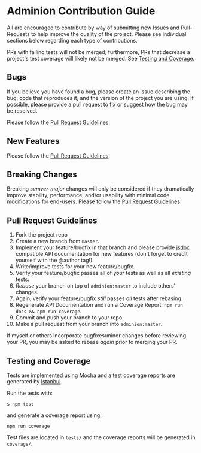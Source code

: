 
# Adminion Contribution Guide

All are encouraged to contribute by way of submitting new Issues and Pull-Requests to help improve the quality of the project.  Please see individual sections below regarding each type of contributions. 

PRs with failing tests will not be merged; furthermore, PRs that decrease a project's test coverage will likely not be merged.  See [Testing and Coverage](#testing-and-coverage).

## Bugs
If you believe you have found a bug, please create an issue describing the bug, code that reproduces it, and the version of the project you are using.  If possible, please provide a pull request to fix or suggest how the bug may be resolved.  

Please follow the [Pull Request Guidelines](#pull-request-guidelines).

## New Features
Please follow the [Pull Request Guidelines](#pull-request-guidelines).

## Breaking Changes
Breaking *semver-major* changes will only be considered if they dramatically improve stability, performance, and/or usability with minimal code modifications for end-users.  Please follow the [Pull Request Guidelines](#pull-request-guidelines).

## Pull Request Guidelines

1. Fork the project repo
2. Create a new branch from `master`.  
3. Implement your feature/bugfix in that branch and please provide [jsdoc](http://usejsdoc.org/) compatible API documentation for new features (don't forget to credit yourself with the @author tag!).
4. Write/improve tests for your new feature/bugfix.
5. Verify your feature/bugfix passes all of *your* tests as well as all *existing* tests.
6. *Rebase* your branch on top of `adminion:master` to include others' changes.
7. Again, verify your feature/bugfix *still* passes *all* tests after rebasing.
8. Regenerate API Documentation and run a Coverage Report: `npm run docs && npm run coverage`.
9. Commit and push your branch to your repo.
10. Make a pull request from your branch into `adminion:master`.


If myself or others incorporate bugfixes/minor changes before reviewing your PR, you may be asked to rebase *again* prior to merging your PR.  

## Testing and Coverage

Tests are implemented using [Mocha](http://mochajs.org/) and a test coverage reports are generated by [Istanbul](https://gotwarlost.github.io/istanbul/).

Run the tests with:

    $ npm test

and generate a coverage report using:

    npm run coverage

Test files are located in `tests/` and the coverage reports will be generated in `coverage/`.
